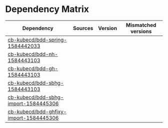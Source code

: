 # Dependency Matrix

Dependency | Sources | Version | Mismatched versions
---------- | ------- | ------- | -------------------
[cb-kubecd/bdd-spring-1584442033](https://github.com/cb-kubecd/bdd-spring-1584442033.git) |  | []() | 
[cb-kubecd/bdd-nh-1584443103](https://github.com/cb-kubecd/bdd-nh-1584443103.git) |  | []() | 
[cb-kubecd/bdd-gh-1584443103](https://github.com/cb-kubecd/bdd-gh-1584443103.git) |  | []() | 
[cb-kubecd/bdd-sbhg-1584443103](https://github.com/cb-kubecd/bdd-sbhg-1584443103.git) |  | []() | 
[cb-kubecd/bdd-sbhg-import-1584445306](https://github.com/cb-kubecd/bdd-sbhg-import-1584445306.git) |  | []() | 
[cb-kubecd/bdd-ghfjxy-import-1584445306](https://github.com/cb-kubecd/bdd-ghfjxy-import-1584445306.git) |  | []() | 
